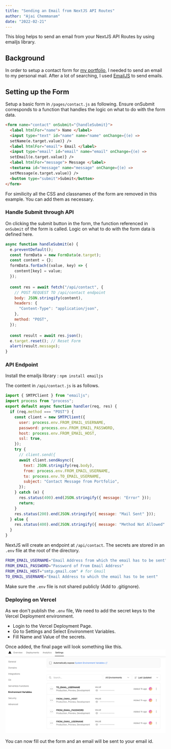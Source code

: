 ```yaml
---
title: "Sending an Email from NextJS API Routes"
author: "Ajai Chemmanam"
date: "2022-02-21"
---
```


This blog helps to send an email from your NextJS API Routes by using emailjs library.

## Background

In order to setup a contact form for [my portfolio](https://ajaichemmanam.vercel.app/#contact), I needed to send an email to my personal mail.
After a lot of searching, I used [EmailJS](https://github.com/eleith/emailjs) to send emails.

## Setting up the Form

Setup a basic form in `/pages/contact.js` as following.
Ensure onSubmit corresponds to a function that handles the logic on what to do with the form data.

```html
<form name="contact" onSubmit="{handleSubmit}">
  <label htmlFor="name"> Name </label>
  <input type="text" id="name" name="name" onChange={(e) =>
  setName(e.target.value)} />
  <label htmlFor="email"> Email </label>
  <input type="email" id="email" name="email" onChange={(e) =>
  setEmail(e.target.value)} />
  <label htmlFor="message"> Message </label>
  <textarea id="message" name="message" onChange={(e) =>
  setMessage(e.target.value)} />
  <button type="submit">Submit</button>
</form>
```

For similicity all the CSS and classnames of the form are removed in this example.
You can add them as necessary.

### Handle Submit through API

On clicking the submit button in the form, the function referenced in `onSubmit` of the form is called.
Logic on what to do with the form data is defined here.

```js
async function handleSubmit(e) {
  e.preventDefault();
  const formData = new FormData(e.target);
  const content = {};
  formData.forEach((value, key) => {
    content[key] = value;
  });

  const res = await fetch("/api/contact", {
    // POST REQUEST TO /api/contact endpoint
    body: JSON.stringify(content),
    headers: {
      "Content-Type": "application/json",
    },
    method: "POST",
  });

  const result = await res.json();
  e.target.reset(); // Reset Form
  alert(result.message);
}
```

### API Endpoint

Install the emailjs library : `npm install emailjs`

The content in `/api/contact.js` is as follows.

```js
import { SMTPClient } from "emailjs";
import process from "process";
export default async function handler(req, res) {
  if (req.method === "POST") {
    const client = new SMTPClient({
      user: process.env.FROM_EMAIL_USERNAME,
      password: process.env.FROM_EMAIL_PASSWORD,
      host: process.env.FROM_EMAIL_HOST,
      ssl: true,
    });
    try {
      // client.send({
      await client.sendAsync({
        text: JSON.stringify(req.body),
        from: process.env.FROM_EMAIL_USERNAME,
        to: process.env.TO_EMAIL_USERNAME,
        subject: "Contact Message from Portfolio",
      });
    } catch (e) {
      res.status(400).end(JSON.stringify({ message: "Error" }));
      return;
    }
    res.status(200).end(JSON.stringify({ message: "Mail Sent" }));
  } else {
    res.status(400).end(JSON.stringify({ message: "Method Not Allowed" }));
  }
}
```

NextJS will create an endpoint at `/api/contact`.
The secrets are stored in an `.env` file at the root of the directory.

```bash
FROM_EMAIL_USERNAME="Email Address from which the email has to be sent"
FROM_EMAIL_PASSWORD="Password of From Email Address"
FROM_EMAIL_HOST="smtp.gmail.com" # for Gmail
TO_EMAIL_USERNAME="Email Address to which the email has to be sent"
```

Make sure the `.env` file is not shared publicly (Add to .gitignore).

### Deploying on Vercel

As we don't publish the `.env` file, We need to add the secret keys to the Vercel Deployment environment.

- Login to the Vercel Deployment Page.
- Go to Settings and Select Environment Variables.
- Fill Name and Value of the secrets.

Once added, the final page will look something like this.
![Vercel Environment Variables](/static/blogImages/vercel_env.png)

You can now fill out the form and an email will be sent to your email id.